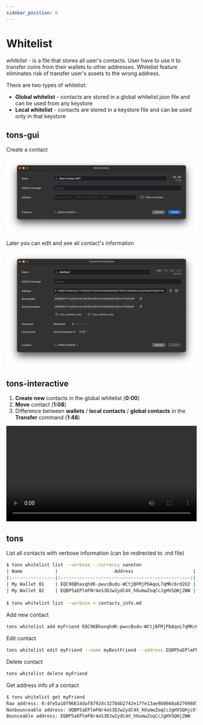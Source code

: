 ```yaml
---
sidebar_position: 6
---
```

# Whitelist

*whitelist* - is a file that stores all user's contacts.
User have to use it to transfer coins from their wallets to other addresses. 
Whitelist feature eliminates risk of transfer user's assets to the wrong address.


There are two types of whitelist: 
- **Global whitelist** - contacts are stored in a global whitelist.json file and can be used from any keystore
- **Local whitelist** - contacts are stored in a keystore file and can be used only in that keystore

## tons-gui

Create a contact

![tons-gui](/img/gui/new_contact.png) 

Later you can edit and see all contact's information 

![tons-gui](/img/gui/contact_information.png) 

## tons-interactive

1. **Create new** contacts in the global whitelist (**0:00**) <br />
2. **Move** contact (**1:08**) <br />
3. Difference between **wallets** / **local contacts** / **global contacts** in the **Transfer** command (**1:48**)


<video controls width="100%" height="auto">
  <source src="https://tonfactory.github.io/tons-docs/vid/tons-interactive-whitelist.mov" type="video/mp4" />
</video>



## tons


List all contacts with verbose information (can be redirected to .md file)

```bash
$ tons whitelist list --verbose --currency nanoton
| Name            |                     Address                      |  State   |        Balance |
|:----------------|:------------------------------------------------:|:--------:|---------------:|
| My Wallet 01    | EQC96BhaxqhdK-pwvcBudu-WCtjBFMjPbAqoL7qMKc6rd2U2 |  Uninit  |            0.0 |
| My Wallet 02    | EQBP5aEPlmFNr4eS3DJw2ydC4X_hOumwZoqCcJgHVSQHjZWW |  Uninit  |            0.0 |

$ tons whitelist list --verbose > contacts_info.md
```

Add new contact
```bash
tons whitelist add myFriend EQC96BhaxqhdK-pwvcBudu-WCtjBFMjPbAqoL7qMKc6rd2U2
```

Edit contact
```bash
tons whitelist edit myFriend --name myBestFriend --address EQBP5aEPlmFNr4eS3DJw2ydC4X_hOumwZoqCcJgHVSQHjZWW
```

Delete contact
```bash
tons whitelist delete myFriend
```

Get address info of a contact
```bash
$ tons whitelist get myFriend
Raw address: 0:4fe5a10f96614daf8792dc3270db2742e17fe13ae9b0668a827098075524078d
Nonbounceable address: UQBP5aEPlmFNr4eS3DJw2ydC4X_hOumwZoqCcJgHVSQHjchT
Bounceable address: EQBP5aEPlmFNr4eS3DJw2ydC4X_hOumwZoqCcJgHVSQHjZWW
```
